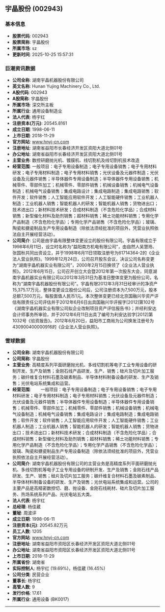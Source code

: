 ## 宇晶股份 (002943)

### 基本信息

- **股票代码**: 002943
- **股票简称**: 宇晶股份
- **所属市场**: sz
- **更新时间**: 2025-10-25 15:57:31

### 巨潮资讯数据

- **公司全称**: 湖南宇晶机器股份有限公司
- **英文名称**: Hunan Yujing Machinery Co., Ltd.
- **A股代码**: 002943
- **A股简称**: 宇晶股份
- **所属市场**: 深交所主板
- **所属行业**: 通用设备制造业
- **法人代表**: 杨宇红
- **注册资本(万元)**: 20545.8161
- **成立日期**: 1998-06-11
- **上市日期**: 2018-11-29
- **官方网站**: www.hnyj-cn.com
- **注册地址**: 湖南省益阳市长春经济开发区资阳大道北侧01号
- **办公地址**: 湖南省益阳市长春经济开发区资阳大道北侧01号
- **主营业务**: 数控研磨抛光机、镀膜机、线切割机及线切割机技术改造
- **经营范围**: 一般项目：电子专用设备制造；电子专用设备销售；电子专用材料研发；电子专用材料制造；电子专用材料销售；光伏设备及元器件制造；光伏设备及元器件销售；半导体器件专用设备制造；半导体器件专用设备销售；机械零件、零部件加工；机械零件、零部件销售；机械设备销售；机械电气设备制造；机械电气设备销售；集成电路设计；集成电路制造；集成电路销售；软件开发；软件销售；人工智能应用软件开发；人工智能硬件销售；工业机器人制造；工业机器人销售；智能机器人的研发；智能机器人销售；货物进出口；技术进出口；新材料技术研发；合成材料制造（不含危险化学品）；合成材料销售；新型催化材料及助剂销售；超材料销售；稀土功能材料销售；专用化学产品制造（不含危险化学品）；专用化学产品销售（不含危险化学品）；玻璃、陶瓷和搪瓷制品生产专用设备制造（除依法须经批准的项目外，凭营业执照依法自主开展经营活动）。
- **公司简介**: 公司是由宇晶有限整体变更设立的股份有限公司。宇晶有限成立于1998年6月11日，设立时名称为“益阳南方机电有限公司”，由自然人吴慧玲、张国秋共同出资设立，并于1998年6月11日领取注册号为61714364-2的《企业法人营业执照》。1999年12月24日，公司召开股东会议，决议公司名称变更为“湖南宇晶机器实业有限公司”，2000年2月15日换领了《企业法人营业执照》。2012年6月15日，公司召开创立大会暨2012年第一次股东大会，同意湖南宇晶机器实业有限公司以2012年3月31日为基准日整体变更为股份公司，名称为“湖南宇晶机器股份有限公司”。宇晶有限2012年3月31日经审计的净资产15,375.17万元，整体变更设立股份公司后，公司注册资本为7,500万元，股本总额7,500万元，每股面值人民币1元。本次整体变更已经北京国融兴华资产评估有限责任公司评估并于2012年6月6日出具国融兴华评报字[2012]第102号《湖南宇晶机器实业有限公司拟企业改制项目资产评估报告书》；并经利安达会计师事务所审验，并于2012年6月11日出具了编号为利安达验字[2012]第1032号《验资报告》。2012年6月20日，益阳市工商局为公司换发注册号为430900400000916的《企业法人营业执照》。

### 雪球数据

- **公司全称**: 湖南宇晶机器股份有限公司
- **公司简称**: 宇晶股份
- **主营业务**: 高精度系列平面研磨抛光机、多线切割机等电子工业专用设备的研制开发、生产及销售；金刚石线产品研发、生产、销售；硅片及切片加工服务；碳纤维复合材料石墨及碳素制品、半导体材料制备设备的研发、生产及销售；光伏电站系统集成和运营。
- **经营范围**: 　　一般项目：电子专用设备制造；电子专用设备销售；电子专用材料研发；电子专用材料制造；电子专用材料销售；光伏设备及元器件制造；光伏设备及元器件销售；半导体器件专用设备制造；半导体器件专用设备销售；机械零件、零部件加工；机械零件、零部件销售；机械设备销售；机械电气设备制造；机械电气设备销售；集成电路设计；集成电路制造；集成电路销售；软件开发；软件销售；人工智能应用软件开发；人工智能硬件销售；工业机器人制造；工业机器人销售；智能机器人的研发；智能机器人销售；货物进出口；技术进出口；新材料技术研发；合成材料制造（不含危险化学品）；合成材料销售；新型催化材料及助剂销售；超材料销售；稀土功能材料销售；专用化学产品制造（不含危险化学品）；专用化学产品销售（不含危险化学品）；玻璃、陶瓷和搪瓷制品生产专用设备制造（除依法须经批准的项目外，凭营业执照依法自主开展经营活动）。
- **公司简介**: 湖南宇晶机器股份有限公司的主营业务是高精度系列平面研磨抛光机、多线切割机等电子工业专用设备的研制开发、生产及销售；金刚石线产品研发、生产、销售；硅片及切片加工服务；碳纤维复合材料石墨及碳素制品、半导体材料制备设备的研发、生产及销售；光伏电站系统集成和运营。公司的主要产品是高精密数控切、磨、抛设备、金刚石线耗材、硅片及切片加工服务、热场系统系列产品、光伏电站五大类。
- **法人代表**: 杨宇红
- **总经理**: 杨佳葳
- **董秘**: 周波评
- **成立日期**: 1998-06-11
- **注册资本(元)**: 20545.82万元
- **员工人数**: 1205
- **官方网站**: www.hnyj-cn.com
- **注册地址**: 湖南省益阳市资阳区长春经济开发区资阳大道北侧01号
- **办公地址**: 湖南省益阳市资阳区长春经济开发区资阳大道北侧01号
- **上市日期**: 2018-11-29
- **所属省份**: 湖南省
- **实际控制人**: 杨宇红 (19.69%)，杨佳葳 (16.45%)
- **公司分类**: 民营企业
- **董事长**: 杨宇红
- **高管人数**: 9
- **发行价格**: 17.61
- **所属行业**: 通用设备 (BK0017)

---